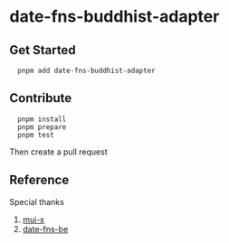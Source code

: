 # date-fns-buddhist-adapter

## Get Started

```shell
  pnpm add date-fns-buddhist-adapter
```

## Contribute

```shell
  pnpm install
  pnpm prepare
  pnpm test
```

Then create a pull request

## Reference

Special thanks

1. [mui-x](https://github.com/mui/mui-x)
2. [date-fns-be](https://github.com/tarzui/date-fns-be)
